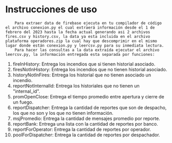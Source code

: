 # Instrucciones de uso

        Para extraer data de firebase ejecuta en tu compilador de código el archivo conexion.py el cual extraerá información desde el 1 de febrero del 2023 hasta la fecha actual generando asi 2 archivos fires.csv y history.csv, la data ya esta incluida en el archivo plataforma operadores.zip la cual hay que descomprimir en el mismo lugar donde están conexion.py y leercsv.py para su inmediata lectura.
        Para hacer las consultas a la data extraída ejecutar el archivo leercsv.py, la información entregada esta separada por funciones: 

1. fireInHistory: Entrega los incendios que si tienen historial asociado.
2. firesNotInHistory: Entrega los incendios que no tienen historial asociado.
3. historyNotInFires: Entrega los historial que no tienen asociado un incendio.
4. reportNotInternalId: Entrega los historiales que no tienen un "internal_id".
5. promOpenClose: Entrega el tiempo promedio entre apertura y cierre de un fuego.
6. reportDispatcher: Entrega la cantidad de reportes que son de despacho, los que no son y los que no tienen información.
7. msjPromedio: Entrega la cantidad de mensajes promedio por reporte.
8. reportBank: Entrega una lista con la cantidad de reportes por banco.
9. reportForOperator: Entrega la cantidad de reportes por operador.
10. poolForDispatcher: Entrega la cantidad de reportes por despachador.
